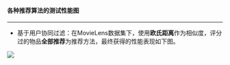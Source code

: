 #### 各种推荐算法的测试性能图
---

* 基于用户协同过滤：在MovieLens数据集下，使用**欧氏距离**作为相似度，评分过的物品**全部推荐**为推荐方法，最终获得的性能表现如下图。
<img src="http://d.picphotos.baidu.com/album/s%3D1100%3Bq%3D90/sign=aac45c94d51373f0f13f6b9e943f708a/ac345982b2b7d0a27773c072cfef76094a369aa3.jpg">

